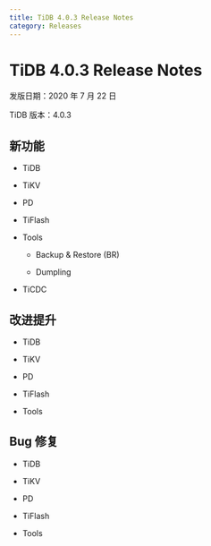 ```yaml
---
title: TiDB 4.0.3 Release Notes
category: Releases
---
```


# TiDB 4.0.3 Release Notes

发版日期：2020 年 7 月 22 日

TiDB 版本：4.0.3

## 新功能

+ TiDB



+ TiKV



+ PD



+ TiFlash



+ Tools

    - Backup & Restore (BR)



    - Dumpling



+ TiCDC


## 改进提升

+ TiDB



+ TiKV



+ PD



+ TiFlash



+ Tools

     

## Bug 修复

+ TiDB



+ TiKV



+ PD



+ TiFlash



+ Tools


